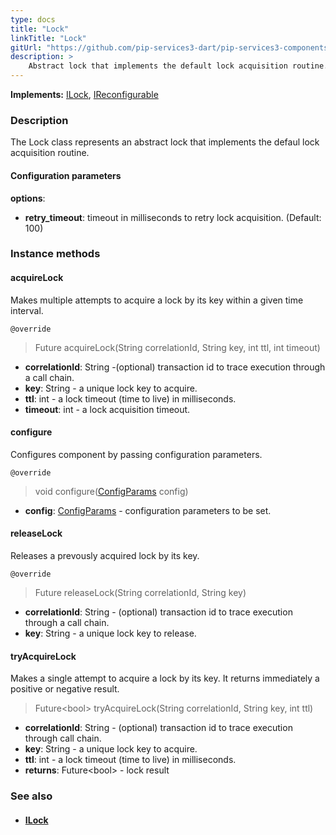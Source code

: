 ```yaml
---
type: docs
title: "Lock"
linkTitle: "Lock"
gitUrl: "https://github.com/pip-services3-dart/pip-services3-components-dart"
description: >
    Abstract lock that implements the default lock acquisition routine.
---
```


**Implements:** [ILock](../ilock), [IReconfigurable](../../../commons/config/ireconfigurable)

### Description

The Lock class represents an abstract lock that implements the defaul lock acquisition routine. 

#### Configuration parameters
**options**:
- **retry_timeout**: timeout in milliseconds to retry lock acquisition. (Default: 100)


### Instance methods

#### acquireLock
Makes multiple attempts to acquire a lock by its key within a given time interval.

`@override`
> Future acquireLock(String correlationId, String key, int ttl, int timeout)

- **correlationId**: String -(optional) transaction id to trace execution through a call chain. 
- **key**: String - a unique lock key to acquire.
- **ttl**: int - a lock timeout (time to live) in milliseconds.
- **timeout**: int - a lock acquisition timeout.


#### configure
Configures component by passing configuration parameters.

`@override`
> void configure([ConfigParams](../../../commons/config/config_params) config)

- **config**: [ConfigParams](../../../commons/config/config_params) - configuration parameters to be set.

#### releaseLock
Releases a prevously acquired lock by its key.

`@override`
> Future releaseLock(String correlationId, String key)

- **correlationId**: String - (optional) transaction id to trace execution through a call chain.
- **key**: String - a unique lock key to release.


#### tryAcquireLock
Makes a single attempt to acquire a lock by its key.
It returns immediately a positive or negative result.

> Future\<bool\> tryAcquireLock(String correlationId, String key, int ttl)

- **correlationId**: String - (optional) transaction id to trace execution through call chain.
- **key**: String - a unique lock key to acquire.
- **ttl**: int - a lock timeout (time to live) in milliseconds.
- **returns**: Future\<bool\> - lock result


### See also
- #### [ILock](../ilock)
